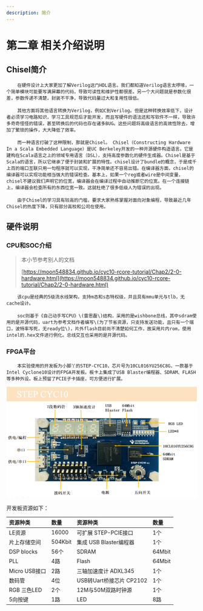 ```yaml
---
description: 简介
---
```


# 第二章 相关介绍说明

## Chisel简介

        在硬件设计上大家更加了解Verilog这门HDL语言。我们都知道Verilog语言太啰嗦，一个简单模块可能要写满屏幕的代码，导致可读性和维护性都很差。另一个大问题就是参数化很差，参数传递不清楚，封装不干净，导致代码量过大和复用性很低。

        其他方面将其他语言转换为Verilog，例如C到Verilog。但是这种转换效率低下，设计者必须学习电路知识，学习工具规范后才能开发，而且写硬件的语法还和写软件不一样，导致许多奇奇怪怪的错误，甚至转换后的代码也存在诸多BUG。这些问题将高级语言的高效性除去，增加了繁琐的操作，大大降低了效率。

        而一种语言打破了这种限制，那就是Chisel。 Chisel（Constructing Hardware In a Scala Embedded Language）是UC Berkeley开发的一种开源硬件构造语言。它是建构在Scala语言之上的领域专用语言（DSL），支持高度参数化的硬件生成器。Chisel是基于Scala的语言，所以它继承了便于封装和扩展的特性。chisel设计了bundle的概念，于是成千上百的端口互联只用一句程序就可以实现，干净简单还不容易出错。在编译器方面，chisel的编译器可以实现功能相当强大的错误检查。基本上，如果一个reg或者wire是中间变量，chisel不建议我们声明它的位宽，编译器会在编译过程中自动推断它的位宽。在一个连接链上，编译器会检查所有的东西位宽一致。这就杜绝了很多低级人为错误的出现。

        由于Chisel的学习具有较高的门槛，要求大家熟练掌握对面向对象编程，导致最近几年Chisel的热度下降，只有部分高校和公司在使用。

## 硬件说明

### CPU和SOC介绍

> 本小节参考别人的文档
>
> [https://moon548834.github.io/cyc10-rcore-tutorial/Chap2/2-0-hardware.html](https://moon548834.github.io/cyc10-rcore-tutorial/Chap2/2-0-hardware.html)

        该cpu是经典的5级流水线架构，支持m态和s态特权级，并且具有mmu单元与tlb，无cache设计。

        soc则基于《自己动手写CPU》\(雷思磊\)结构，采用的是wishbone总线，其中sdram使用的是开源代码，uart为参考文档作者编写\(为了节省资源，只支持发送功能，且只有一个端口，波特率写死，无ready位\)，片外flash目前尚不清楚如何工作，故采用片内rom，使用intel的.hex文件进行例化。总线交互也采用的是开源代码。

### FPGA平台

        本实验使用的开发板为小脚丫的STEP-CYC10，芯片号为10CL016YU256C8G，一款基于Intel Cyclone10设计的FPGA开发板。板卡上集成了USB Blaster编程器、SDRAM、FLASH等多种外设。板上预留了PCIE子卡插座，可方便进行扩展。

![&#x5F00;&#x53D1;&#x677F;](.gitbook/assets/image%20%284%29.png)

开发板资源如下：

| 资源种类 | 数量 | 资源种类 | 数量 |
| :--- | :--- | :--- | :--- |
| LE资源 | 16000 | 可扩展 STEP-PCIE接口 | 1个 |
| 片上存储空间 | 504Kbit | 集成 USB Blaster编程器 | 1个 |
| DSP blocks | 56个 | SDRAM | 64Mbit |
| PLL | 4路 | Flash | 64Mbit |
| Micro USB接口 | 2路 | 三轴加速度计 ADXL345 | 1个 |
| 数码管 | 4位 | USB转Uart桥接芯片 CP2102 | 1个 |
| RGB 三色LED | 2个 | 12M与50M双路时钟源 | 1个 |
| 5向按键 | 1路 | LED | 8路 |



